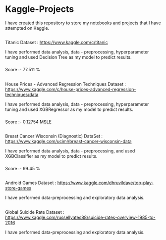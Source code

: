 # Kaggle-Projects

I have created this repository to store my notebooks and projects that I have attempted on Kaggle.

##

Titanic Dataset : https://www.kaggle.com/c/titanic

I have performed data analysis, data - preprocessing, hyperparameter tuning and used Decision Tree as my model to predict results.
###
Score :- 77.511 %

##

House Prices - Advanced Regression Techniques Dataset : https://www.kaggle.com/c/house-prices-advanced-regression-techniques/data

I have performed data analysis, data - preprocessing, hyperparameter tuning and used XGBRegressor as my model to predict results.
###
Score :- 0.12754 MSLE

##

Breast Cancer Wisconsin (Diagnostic) DataSet : https://www.kaggle.com/uciml/breast-cancer-wisconsin-data

I have performed data analysis, data - preprocessing, and used XGBClassifier as my model to predict results.
###
Score :- 99.45 %

##

Android Games Dataset : https://www.kaggle.com/dhruvildave/top-play-store-games

I have performed data-preprocessing and exploratory data analysis.

##

Global Suicide Rate Dataset : https://www.kaggle.com/russellyates88/suicide-rates-overview-1985-to-2016

I have performed data-preprocessing and exploratory data analysis.

##
